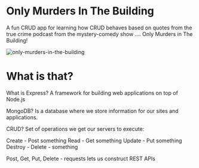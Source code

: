 # Only Murders In The Building

A fun CRUD app for learning how CRUD behaves based on quotes from the true crime podcast from the mystery-comedy show .... Only Murders in The Building!

![only-murders-in-the-building](https://user-images.githubusercontent.com/77818241/197258743-79020074-855f-43c3-9d6f-b625166799a1.gif)

# What is that?

What is Express?
A framework for building web applications on top of Node.js

MongoDB?
Is a database where we store information for our sites and applications.

CRUD?
Set of operations we get our servers to execute:

Create - Post something
Read - Get something
Update - Put something
Destroy - Delete - something

Post, Get, Put, Delete - requests lets us construct REST APIs 
